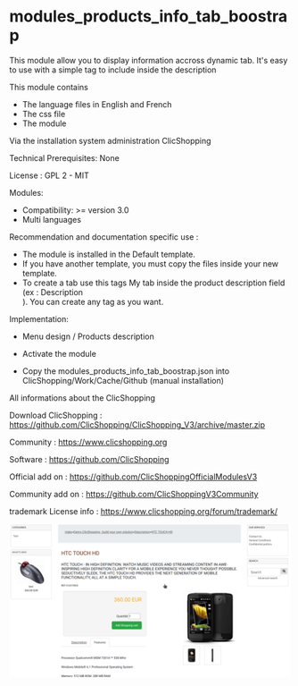 # modules_products_info_tab_boostrap

This module allow you to display information accross dynamic tab. It's easy to use with a simple tag to include inside the description

This module contains

- The language files in English and French
- The css file 
- The module
  

Via the installation system administration ClicShopping

Technical Prerequisites: None

License : GPL 2 - MIT

Modules:

- Compatibility: >= version 3.0
- Multi languages

Recommendation and documentation specific use :
- The module is installed in the Default template.
- If you have another template, you must copy the files inside your new template.
- To create a tab use this tags <tabcatalog>My tab</tabcatalog> inside the product description field (ex : <tabcatalog>Description</tabcatalog><br />). You can create any tag as you want.

Implementation:

- Menu design / Products description
- Activate the module

- Copy the modules_products_info_tab_boostrap.json into ClicShopping/Work/Cache/Github (manual installation)

 All informations about the ClicShopping
 
 Download ClicShopping : https://github.com/ClicShopping/ClicShopping_V3/archive/master.zip

 Community : https://www.clicshopping.org

 Software : https://github.com/ClicShopping

 Official add on : https://github.com/ClicShoppingOfficialModulesV3

 Community add on : https://github.com/ClicShoppingV3Community

 trademark License info : https://www.clicshopping.org/forum/trademark/ 

![image](https://github.com/ClicShoppingV3Community/modules_products_info_tab_boostrap/blob/master/ModuleInfosJson/image.png)


